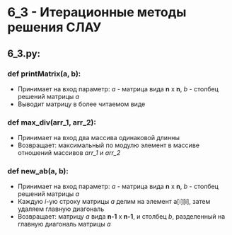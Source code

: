 # 6_3 - Итерационные методы решения СЛАУ
## 6_3.py:
### def printMatrix(a, b):
  - Принимает на вход параметр: *a* - матрица вида **n** x **n**, *b* - столбец решений матрицы *а*
  - Выводит матрицу в более читаемом виде
### def max_div(arr_1, arr_2):
  - Принимает на вход два массива одинаковой длинны
  - Возвращает: максимальный по модулю элемент в массиве отношений массивов *arr_1* и *arr_2*
### def new_ab(a, b):
   - Принимает на вход параметр: *a* - матрица вида **n** x **n**, *b* - столбец решений матрицы *а*
   - Каждую *i*-ую строку матрицы *a* делим на элемент a[i][i], затем удаляем главную диагональ
   - Возвращает: матрицу *a* вида **n-1** x **n-1**, и столбец *b*, разделенный на главную диагональ матрицы *a*
